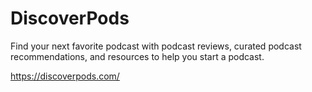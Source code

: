 # DiscoverPods
Find your next favorite podcast with podcast reviews, curated podcast recommendations, and resources to help you start a podcast.

https://discoverpods.com/

